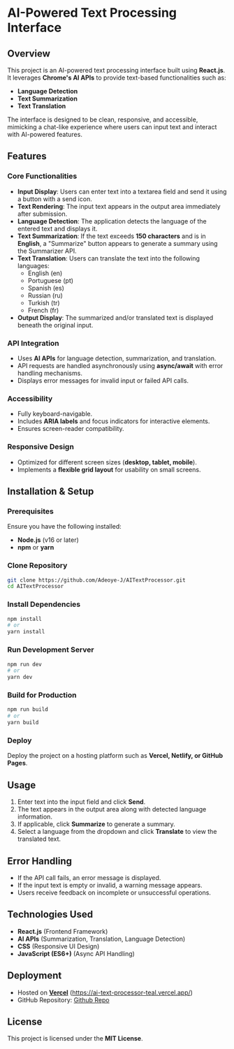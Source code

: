 # AI-Powered Text Processing Interface

## Overview
This project is an AI-powered text processing interface built using **React.js**. It leverages **Chrome's AI APIs** to provide text-based functionalities such as:
- **Language Detection**
- **Text Summarization**
- **Text Translation**

The interface is designed to be clean, responsive, and accessible, mimicking a chat-like experience where users can input text and interact with AI-powered features.

## Features
### Core Functionalities
- **Input Display**: Users can enter text into a textarea field and send it using a button with a send icon.
- **Text Rendering**: The input text appears in the output area immediately after submission.
- **Language Detection**: The application detects the language of the entered text and displays it.
- **Text Summarization**: If the text exceeds **150 characters** and is in **English**, a "Summarize" button appears to generate a summary using the Summarizer API.
- **Text Translation**: Users can translate the text into the following languages:
  - English (en)
  - Portuguese (pt)
  - Spanish (es)
  - Russian (ru)
  - Turkish (tr)
  - French (fr)
- **Output Display**: The summarized and/or translated text is displayed beneath the original input.

### API Integration
- Uses **AI APIs** for language detection, summarization, and translation.
- API requests are handled asynchronously using **async/await** with error handling mechanisms.
- Displays error messages for invalid input or failed API calls.

### Accessibility
- Fully keyboard-navigable.
- Includes **ARIA labels** and focus indicators for interactive elements.
- Ensures screen-reader compatibility.

### Responsive Design
- Optimized for different screen sizes (**desktop, tablet, mobile**).
- Implements a **flexible grid layout** for usability on small screens.

## Installation & Setup
### Prerequisites
Ensure you have the following installed:
- **Node.js** (v16 or later)
- **npm** or **yarn**

### Clone Repository
```sh
git clone https://github.com/Adeoye-J/AITextProcessor.git
cd AITextProcessor
```

### Install Dependencies
```sh
npm install
# or
yarn install
```

### Run Development Server
```sh
npm run dev
# or
yarn dev
```

### Build for Production
```sh
npm run build
# or
yarn build
```

### Deploy
Deploy the project on a hosting platform such as **Vercel, Netlify, or GitHub Pages**.

## Usage
1. Enter text into the input field and click **Send**.
2. The text appears in the output area along with detected language information.
3. If applicable, click **Summarize** to generate a summary.
4. Select a language from the dropdown and click **Translate** to view the translated text.

## Error Handling
- If the API call fails, an error message is displayed.
- If the input text is empty or invalid, a warning message appears.
- Users receive feedback on incomplete or unsuccessful operations.

## Technologies Used
- **React.js** (Frontend Framework)
- **AI APIs** (Summarization, Translation, Language Detection)
- **CSS** (Responsive UI Design)
- **JavaScript (ES6+)** (Async API Handling)

## Deployment
- Hosted on **[Vercel](https://ai-text-processor-teal.vercel.app/)** (https://ai-text-processor-teal.vercel.app/)
- GitHub Repository: [Github Repo](https://github.com/Adeoye-J/AITextProcessor)

## License
This project is licensed under the **MIT License**.
